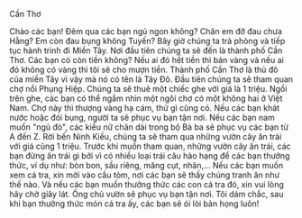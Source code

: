 Cần Thơ

Chào các bạn! Đêm qua các bạn ngủ ngon không?
Chân em đỡ đau chưa Hằng? Em còn đau bụng không Tuyến?
Bây giờ chúng ta trả phòng và tiếp tục hành trình đi Miền Tây. 
Nơi đầu tiên chúng ta sẽ đến là thành phố Cần Thơ. Các bạn có còn tiền không? 
Nếu ai đó hết tiền thì bán vàng và nếu ai đó không có vàng thì tôi sẽ cho mượn tiền.
Thành phố Cần Thơ là thủ đô của miền Tây vì vậy mà nó có tên là Tây Đô.
Đầu tiên chúng ta sẽ tham quan chợ nổi Phụng Hiệp. Chúng ta sẽ thuê một chiếc ghe với giá là 1 triệu. Ngồi trên ghe, các bạn có thể ngắm nhìn một ngôi chợ có một không hai ở Việt Nam. Chợ này thì thượng vàng hạ cám, thứ gì cũng có. 
Nếu các bạn khát nước hoặc đói bụng, người ta sẽ phục vụ bạn tận nơi. Nếu các bạn nam muốn "ngủ đò", các kiều nữ chân dài trong bộ Bà ba sẽ phục vụ các bạn từ A đến Z.
Rời bến Ninh Kiều, chúng ta sẽ tham qua những vườn cây ăn trái với giá cũng 1 triệu. Trước khi muốn tham quan, những vườn cây ăn trái, các bạn đừng ăn trái gì bởi vì có nhiều loại trái câu hảo hạng để các bạn thưởng thức, ví dụ như: bòn bon, sầu riêng, măng cụt, nhãn,...
Nếu các bạn muốn xem cá tra, xin mời vào cầu tỏm, nơi các bạn sẽ thấy chúng tranh ăn như thế nào. Và nếu các bạn muốn thưởng thức các con cá tra đó, xin vui lòng hãy chờ giây lát. Ông chủ vườn sẽ phục vụ bạn tận nơi.
Tôi dám chắc, sau khi bạn thưởng thức món cá tra ấy, các bạn sẽ ói lòi bản họng luôn!